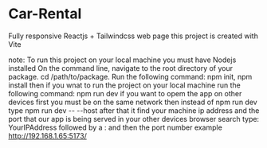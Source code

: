 # Car-Rental
Fully responsive Reactjs + Tailwindcss web page
this project is created with Vite

note: To run this project on your local machine you must have Nodejs installed
On the command line, navigate to the root directory of your package. cd /path/to/package.
Run the following command: npm init, 
npm install
then if you wnat to run the project on your local machine run the following command: npm run dev
if you want to opem the app on other devices first you must be on the same network
then instead of npm run dev type npm run dev -- --host
after that it find your machine ip address and the port that our app is being served
in your other devices browser search type: YourIPAddress followed by a : and then the port number
example http://192.168.1.65:5173/

